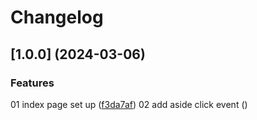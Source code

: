 # Changelog

## [1.0.0] (2024-03-06)

### Features

01 index page set up ([f3da7af](https://github.com/Alejandrocsdev/jsPractice/commit/f3da7af4579bd6c72c084452b4f36caf07d996df))
02 add aside click event ([](https://github.com/Alejandrocsdev/jsPractice/commit/))